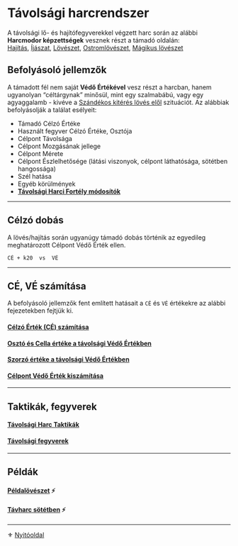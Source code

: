 # Távolsági harcrendszer

A távolsági lő- és hajítófegyverekkel végzett harc során az alábbi **Harcmodor képzettségek** vesznek részt a támadó oldalán:\
[Hajítás](kepzettsegek.primer.harci/harcmodor.md), [Íjászat](kepzettsegek.primer.harci/harcmodor.md), [Lövészet](kepzettsegek.primer.harci/harcmodor.md), [Ostromlövészet](kepzettsegek.primer.harci/harcmodor.md), [Mágikus lövészet](kepzettsegek.primer.harci/harcmodor.md)

## Befolyásoló jellemzők

A támadott fél nem saját **Védő Értékével** vesz részt a harcban, hanem ugyanolyan “céltárgynak” minősül, mint egy szalmabábú, vagy egy agyaggalamb - kivéve a [Szándékos kitérés lövés elől](075_tavharc_taktikak.md#szándékos-kitérés-lövés-elől) szituációt. Az alábbiak befolyásolják a találat esélyeit:

- Támadó Célzó Értéke
- Használt fegyver Célzó Értéke, Osztója
- Célpont Távolsága
- Célpont Mozgásának jellege
- Célpont Mérete
- Célpont Észlelhetősége (látási viszonyok, célpont láthatósága, sötétben hangossága)
- Szél hatása
- Egyéb körülmények
- **[Távolsági Harci Fortély módosítók](044_harci_fortelyok.md#távolsági-harci-fortélyok)**

---
## Célzó dobás

A lövés/hajítás során ugyanúgy támadó dobás történik az egyedileg meghatározott Célpont Védő Érték ellen.

```
CÉ + k20  vs  VÉ
```

---
## CÉ, VÉ számítása

A befolyásoló jellemzők fent említett hatásait a `CÉ` és `VÉ` értékekre az alábbi fejezetekben fejtjük ki.

#### [Célzó Érték (CÉ) számítása](071_tavharc_ce.md)

#### [Osztó és Cella értéke a távolsági Védő Értékben](072_tavharc_ve_oszto_cella.md)

#### [Szorzó értéke a távolsági Védő Értékben](073_tavharc_ve_szorzo.md)

#### [Célpont Védő Érték kiszámítása](074_tavharc_celpont_vedo_ertek.md)

---
## Taktikák, fegyverek

#### [Távolsági Harc Taktikák](075_tavharc_taktikak.md)

#### [Távolsági fegyverek](076_tavharc_fegyverek.md)

---
## Példák

#### [Példalövészet](077_tavharc_peldak.md) ⚡

#### [Távharc sötétben](078_tavharc_sotetben.md) ⚡

---

⚜️ [Nyitóoldal](start.md#7-t%C3%A1vols%C3%A1gi-harcrendszer-)
